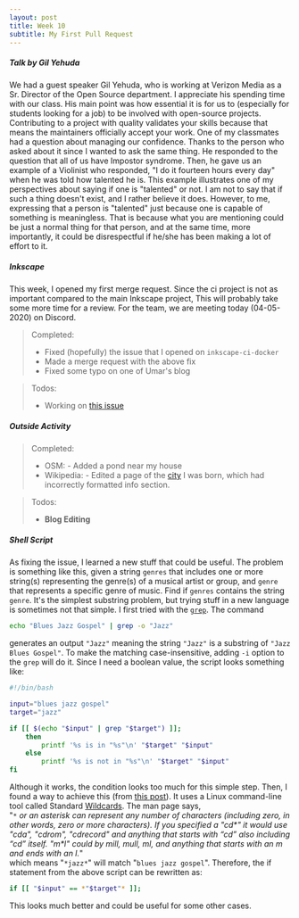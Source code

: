 ```yaml
---
layout: post
title: Week 10
subtitle: My First Pull Request
---
```


##### Talk by Gil Yehuda
We had a guest speaker Gil Yehuda, who is working at Verizon Media as a Sr. 
Director of the Open Source department. I appreciate his spending time with our 
class. His main point was how essential it is for us to (especially for students 
looking for a job) to be involved with open-source projects. Contributing to a 
project with quality validates your skills because that means the maintainers 
officially accept your work. One of my classmates had a question about managing 
our confidence. Thanks to the person who asked about it since I wanted to ask 
the same thing. He responded to the question that all of us have Impostor 
syndrome. Then, he gave us an example of a Violinist who responded, "I do it 
fourteen hours every day" when he was told how talented he is. This example 
illustrates one of my perspectives about saying if one is "talented" or not. 
I am not to say that if such a thing doesn't exist, and I rather believe it 
does. However, to me, expressing that a person is "talented" just because one 
is capable of something is meaningless. That is because what you are mentioning 
could be just a normal thing for that person, and at the same time, more 
importantly, it could be disrespectful if he/she has been making a lot of effort 
to it.


##### Inkscape
This week, I opened my first merge request. Since the ci project is not as
important compared to the main Inkscape project, This will probably take some
more time for a review. For the team, we are meeting today (04-05-2020) on
Discord.

> Completed:
> - Fixed (hopefully) the issue that I opened on `inkscape-ci-docker`
> - Made a merge request with the above fix
> - Fixed some typo on one of Umar's blog

> Todos:
> - Working on [this issue][issue_472]


##### Outside Activity
> Completed:
> - OSM:
    - Added a pond near my house
> - Wikipedia:
    - Edited a page of the [city][Toyohashi] I was born, which had incorrectly 
    formatted info section.

> Todos:
> - **Blog Editing**

##### Shell Script
As fixing the issue, I learned a new stuff that could be useful. The problem is 
something like this, given a string `genres` that includes one or more string(s)
representing the genre(s) of a musical artist or group, and `genre` that 
represents a specific genre of music. Find if `genres` contains the string 
`genre`. It's the simplest substring problem, but trying stuff in a new language 
is sometimes not that simple. I first tried with the [`grep`][grep]. The command
``` bash 
echo "Blues Jazz Gospel" | grep -o "Jazz"
```
generates an output `"Jazz"` meaning the string `"Jazz"` is a substring of
`"Jazz Blues Gospel"`. To make the matching case-insensitive, adding `-i` option 
to the `grep` will do it. Since I need a boolean value, the script looks 
something like: 
``` bash
#!/bin/bash

input="blues jazz gospel"
target="jazz"

if [[ $(echo "$input" | grep "$target") ]]; 
    then
        printf '%s is in "%s"\n' "$target" "$input"
    else
        printf '%s is not in "%s"\n' "$target" "$input"
fi
```
Although it works, the condition looks too much for this simple step. Then,
I found a way to achieve this (from [this post][stack_overflow]). It uses a 
Linux command-line tool called Standard [Wildcards]. The man page says,  
"*`*` or an asterisk can represent any number of characters 
(including zero, in other words, zero or more characters). If you specified a 
"cd\*" it would use "cda", "cdrom", "cdrecord" and anything that starts with 
“cd” also including “cd” itself. "m\*l" could by mill, mull, ml, and anything 
that starts with an m and ends with an l.*"  
which means "`*jazz*`" will match "`blues jazz gospel`". Therefore, the if
statement from the above script can be rewritten as:
``` bash
if [[ "$input" == *"$target"* ]];
```
This looks much better and could be useful for some other cases.

[ISSUE_472]: https://gitlab.com/inkscape/inkscape-web/-/issues/472
[Toyohashi]: https://en.wikipedia.org/wiki/Toyohashi
[grep]: https://www.gnu.org/software/grep/manual/grep.html
[stack_overflow]: https://stackoverflow.com/questions/229551/how-to-check-if-a-string-contains-a-substring-in-bash/229585#229585
[wildcards]: https://tldp.org/LDP/GNU-Linux-Tools-Summary/html/x11655.html

